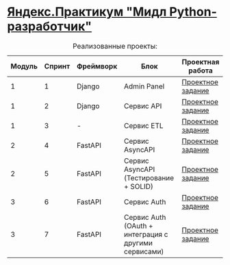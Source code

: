 <!DOCTYPE html>
<html>
  <head>
    <meta charset="utf-8" />
  </head>
  <body>
    <h1>
      <a href="https://praktikum.yandex.ru/middle-python/" target="_blank"
        >Яндекс.Практикум "Мидл Python-разработчик"</a
      >
    </h1>
    <table>
      <caption>
        Реализованные проекты:
      </caption>
      <thead>
        <tr>
          <th>Модуль</th>
          <th>Спринт</th>
          <th>Фреймворк</th>
          <th>Блок</th>
          <th>Проектная работа</th>
        </tr>
      </thead>
      <tbody>
        <tr>
          <td>1</td>
          <td>1</td>
          <td>Django</td>
          <td>Admin Panel</td>
          <td>
            <a href="https://github.com/ilkaxd/new_admin_panel_sprint_1" target="_blank">Проектное задание</a>
          </td>
        </tr>
        <tr>
          <td>1</td>
          <td>2</td>
          <td>Django</td>
          <td>Сервис API</td>
          <td>
            <a href="https://github.com/ilkaxd/new_admin_panel_sprint_2" target="_blank">Проектное задание</a>
          </td>
        </tr>
        <tr>
          <td>1</td>
          <td>3</td>
          <td>-</td>
          <td>Сервис ETL</td>
          <td>
            <a href="https://github.com/ilkaxd/new_admin_panel_sprint_3" target="_blank">Проектное задание</a>
          </td>
        </tr>
        <tr>
          <td>2</td>
          <td>4</td>
          <td>FastAPI</td>
          <td>Сервис AsyncAPI</td>
          <td>
            <a href="https://github.com/ilkaxd/Async_API_sprint_1" target="_blank">Проектное задание</a>
          </td>
        </tr>
        <tr>
          <td>2</td>
          <td>5</td>
          <td>FastAPI</td>
          <td>Сервис AsyncAPI (Тестирование + SOLID)</td>
          <td>
            <a href="https://github.com/ilkaxd/Async_API_sprint_2" target="_blank">Проектное задание</a>
          </td>
        </tr>
        <tr>
          <td>3</td>
          <td>6</td>
          <td>FastAPI</td>
          <td>Сервис Auth</td>
          <td>
            <a href="https://github.com/ilkaxd/Auth_sprint_1" target="_blank">Проектное задание</a>
          </td>
        </tr>
        <tr>
          <td>3</td>
          <td>7</td>
          <td>FastAPI</td>
          <td>Сервис Auth (OAuth + интеграция с другими сервисами)</td>
          <td>
            <a href="https://github.com/ilkaxd/Auth_sprint_2" target="_blank">Проектное задание</a>
          </td>
        </tr>
      </tbody>
    </table>
  </body>
</html>
